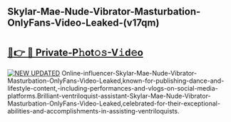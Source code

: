 ## Skylar-Mae-Nude-Vibrator-Masturbation-OnlyFans-Video-Leaked-(v17qm)


# <h2><a href="https://mediaupload.pro?-19M">🔗👉 🔴 Private-P𝚑ot𝚘𝚜-V𝚒d𝚎o</a></h2>

[![NEW UPDATED](https://i.imgur.com/0qMVB7G.gif)](https://mediaupload.pro?-19M)
Online-influencer-Skylar-Mae-Nude-Vibrator-Masturbation-OnlyFans-Video-Leaked,known-for-publishing-dance-and-lifestyle-content,-including-performances-and-vlogs-on-social-media-platforms.Brilliant-ventriloquist-assistant-Skylar-Mae-Nude-Vibrator-Masturbation-OnlyFans-Video-Leaked,celebrated-for-their-exceptional-abilities-and-accomplishments-in-assisting-ventriloquists.  